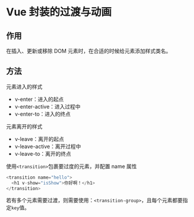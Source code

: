 # Vue 封装的过渡与动画

## 作用

在插入、更新或移除 DOM 元素时，在合适的时候给元素添加样式类名。

## 方法

元素进入的样式

- v-enter：进入的起点
- v-enter-active：进入过程中
- v-enter-to：进入的终点

元素离开的样式

- v-leave：离开的起点
- v-leave-active：离开过程中
- v-leave-to：离开的终点

使用`<transition>`包裹要过度的元素，并配置 name 属性

```js
<transition name="hello">
  <h1 v-show="isShow">你好啊！</h1>
</transition>
```

若有多个元素需要过渡，则需要使用：`<transition-group>`，且每个元素都要指定`key`值。
